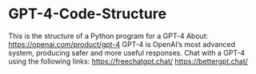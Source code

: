 # GPT-4-Code-Structure 

This is the structure of a Python program for a GPT-4 
About: 
  https://openai.com/product/gpt-4 
  GPT-4 is OpenAI’s most advanced system, producing safer and more useful responses. 
  Chat with a GPT-4 using the following links:
     https://freechatgpt.chat/
     https://bettergpt.chat/
